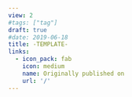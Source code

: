 ```yaml
---
view: 2
#tags: ["tag"]
draft: true
#date: 2019-06-18
title: -TEMPLATE-
links:
  - icon_pack: fab
    icon: medium
    name: Originally published on
    url: '/'
---
```

